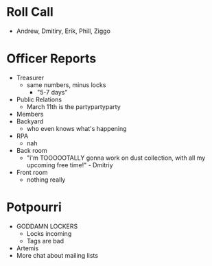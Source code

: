 Roll Call
=========
- Andrew, Dmitiry, Erik, Phill, Ziggo 
  
Officer Reports
===============
- Treasurer
  - same numbers, minus locks
    - "5-7 days"
- Public Relations
  - March 11th is the partypartyparty
- Members
- Backyard
  - who even knows what's happening
- RPA
  - nah
- Back room
  - "i'm TOOOOOTALLY gonna work on dust collection, with all my upcoming free time!" - Dmitriy
- Front room
  - nothing really

Potpourri
=========
- GODDAMN LOCKERS
  - Locks incoming
  - Tags are bad
- Artemis
- More chat about mailing lists
